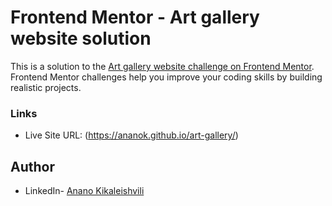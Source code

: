 # Frontend Mentor - Art gallery website solution

This is a solution to the [Art gallery website challenge on Frontend Mentor](https://www.frontendmentor.io/challenges/art-gallery-website-yVdrZlxyA). Frontend Mentor challenges help you improve your coding skills by building realistic projects. 


### Links

- Live Site URL: (https://ananok.github.io/art-gallery/)

## Author

- LinkedIn- [Anano Kikaleishvili](https://www.linkedin.com/feed/)

